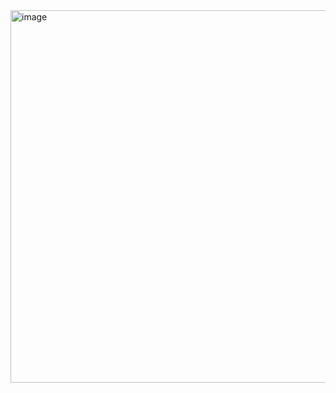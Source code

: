 <img width="1249" height="596" alt="image" src="https://github.com/user-attachments/assets/ed04d0b6-d03e-4031-bab0-0520d6f8d9ea" />
